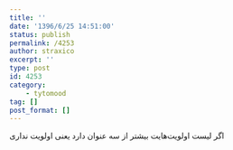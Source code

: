 ```yaml
---
title: ''
date: '1396/6/25 14:51:00'
status: publish
permalink: /4253
author: straxico
excerpt: ''
type: post
id: 4253
category:
    - tytomood
tag: []
post_format: []
---
```

‏اگر لیست اولویت‌هایت بیشتر از سه عنوان دارد یعنی اولویت نداری